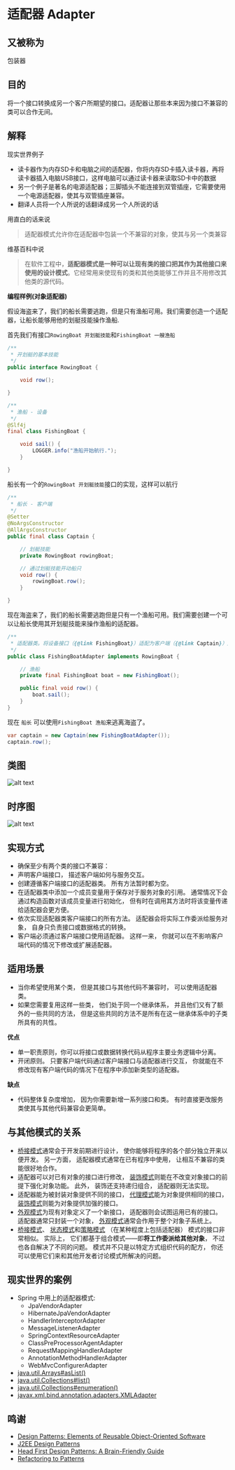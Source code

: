 # 适配器 Adapter

## 又被称为
包装器

## 目的
将一个接口转换成另一个客户所期望的接口。适配器让那些本来因为接口不兼容的类可以合作无间。

## 解释

现实世界例子
>
* 读卡器作为内存SD卡和电脑之间的适配器，你将内存SD卡插入读卡器，再将读卡器插入电脑USB接口，这样电脑可以通过读卡器来读取SD卡中的数据
* 另一个例子是著名的电源适配器；三脚插头不能连接到双管插座，它需要使用一个电源适配器，使其与双管插座兼容。
* 翻译人员将一个人所说的话翻译成另一个人所说的话

用直白的话来说

> 适配器模式允许你在适配器中包装一个不兼容的对象，使其与另一个类兼容

维基百科中说

> 在软件工程中，**适配器模式是一种可以让现有类的接口把其作为其他接口来使用的设计模式**。它经常用来使现有的类和其他类能够工作并且不用修改其他类的源代码。

**编程样例(对象适配器)**

假设海盗来了，我们的船长需要逃跑，但是只有渔船可用。我们需要创造一个适配器，让船长能够用他的划艇技能操作渔船.

首先我们有接口`RowingBoat 开划艇技能`和`FishingBoat 一艘渔船`

```java
/**
 * 开划艇的基本技能
 */
public interface RowingBoat {

    void row();

}

/**
 * 渔船 - 设备
 */
@Slf4j
final class FishingBoat {

    void sail() {
        LOGGER.info("渔船开始航行.");
    }

}
```
船长有一个的`RowingBoat 开划艇技能`接口的实现，这样可以航行

```java
/**
 * 船长 - 客户端
 */
@Setter
@NoArgsConstructor
@AllArgsConstructor
public final class Captain {

    // 划艇技能
    private RowingBoat rowingBoat;

    // 通过划艇技能开动船只
    void row() {
        rowingBoat.row();
    }

}
```

现在海盗来了，我们的船长需要逃跑但是只有一个渔船可用。我们需要创建一个可以让船长使用其开划艇技能来操作渔船的适配器。

```java
/**
 * 适配器类。将设备接口（{@link FishingBoat}）适配为客户端（{@link Captain}）所期望的{@link RowingBoat}接口。
 */
public class FishingBoatAdapter implements RowingBoat {

    // 渔船
    private final FishingBoat boat = new FishingBoat();

    public final void row() {
        boat.sail();
    }
}

```

现在 `船长` 可以使用`FishingBoat 渔船`来逃离海盗了。

```java
var captain = new Captain(new FishingBoatAdapter());
captain.row();
```

## 类图
![alt text](/src/main/resources/puml/uml/adapter.urm.png "Adapter class diagram")

## 时序图

![alt text](/src/main/resources/puml/puml/Adapter.png)

## 实现方式

* 确保至少有两个类的接口不兼容：
* 声明客户端接口， 描述客户端如何与服务交互。
* 创建遵循客户端接口的适配器类。 所有方法暂时都为空。
* 在适配器类中添加一个成员变量用于保存对于服务对象的引用。 通常情况下会通过构造函数对该成员变量进行初始化， 但有时在调用其方法时将该变量传递给适配器会更方便。
* 依次实现适配器类客户端接口的所有方法。 适配器会将实际工作委派给服务对象， 自身只负责接口或数据格式的转换。
* 客户端必须通过客户端接口使用适配器。 这样一来， 你就可以在不影响客户端代码的情况下修改或扩展适配器。

## 适用场景

* 当你希望使用某个类， 但是其接口与其他代码不兼容时， 可以使用适配器类。
* 如果您需要复用这样一些类， 他们处于同一个继承体系， 并且他们又有了额外的一些共同的方法， 但是这些共同的方法不是所有在这一继承体系中的子类所具有的共性。

**优点**

* 单一职责原则，你可以将接口或数据转换代码从程序主要业务逻辑中分离。
* 开闭原则。 只要客户端代码通过客户端接口与适配器进行交互， 你就能在不修改现有客户端代码的情况下在程序中添加新类型的适配器。

**缺点**

* 代码整体复杂度增加， 因为你需要新增一系列接口和类。 有时直接更改服务类使其与其他代码兼容会更简单。

## 与其他模式的关系

* [桥接模式](Bridge)通常会于开发前期进行设计， 使你能够将程序的各个部分独立开来以便开发。 另一方面， 适配器模式通常在已有程序中使用， 让相互不兼容的类能很好地合作。
* 适配器可以对已有对象的接口进行修改， [装饰模式](Decorator)则能在不改变对象接口的前提下强化对象功能。 此外， 装饰还支持递归组合， 适配器则无法实现。
* 适配器能为被封装对象提供不同的接口， [代理模式](Proxy)能为对象提供相同的接口， [装饰模式](Decorator)则能为对象提供加强的接口。
* [外观模式](Facade)为现有对象定义了一个新接口， 适配器则会试图运用已有的接口。 适配器通常只封装一个对象， [外观模式](Facade)通常会作用于整个对象子系统上。
* [桥接模式](Bridge)、 [状态模式](State)和[策略模式](Strategy) （在某种程度上包括适配器） 模式的接口非常相似。 实际上， 它们都基于组合模式——即**将工作委派给其他对象**， 不过也各自解决了不同的问题。 模式并不只是以特定方式组织代码的配方， 你还可以使用它们来和其他开发者讨论模式所解决的问题。

## 现实世界的案例

* Spring 中用上的适配器模式:
  * JpaVendorAdapter
  * HibernateJpaVendorAdapter
  * HandlerInterceptorAdapter
  * MessageListenerAdapter
  * SpringContextResourceAdapter
  * ClassPreProcessorAgentAdapter
  * RequestMappingHandlerAdapter
  * AnnotationMethodHandlerAdapter
  * WebMvcConfigurerAdapter
* [java.util.Arrays#asList()](http://docs.oracle.com/javase/8/docs/api/java/util/Arrays.html#asList%28T...%29)
* [java.util.Collections#list()](https://docs.oracle.com/javase/8/docs/api/java/util/Collections.html#list-java.util.Enumeration-)
* [java.util.Collections#enumeration()](https://docs.oracle.com/javase/8/docs/api/java/util/Collections.html#enumeration-java.util.Collection-)
* [javax.xml.bind.annotation.adapters.XMLAdapter](http://docs.oracle.com/javase/8/docs/api/javax/xml/bind/annotation/adapters/XmlAdapter.html#marshal-BoundType-)


## 鸣谢

* [Design Patterns: Elements of Reusable Object-Oriented Software](https://www.amazon.com/gp/product/0201633612/ref=as_li_tl?ie=UTF8&camp=1789&creative=9325&creativeASIN=0201633612&linkCode=as2&tag=javadesignpat-20&linkId=675d49790ce11db99d90bde47f1aeb59)
* [J2EE Design Patterns](https://www.amazon.com/gp/product/0596004273/ref=as_li_tl?ie=UTF8&camp=1789&creative=9325&creativeASIN=0596004273&linkCode=as2&tag=javadesignpat-20&linkId=48d37c67fb3d845b802fa9b619ad8f31)
* [Head First Design Patterns: A Brain-Friendly Guide](https://www.amazon.com/gp/product/0596007124/ref=as_li_tl?ie=UTF8&camp=1789&creative=9325&creativeASIN=0596007124&linkCode=as2&tag=javadesignpat-20&linkId=6b8b6eea86021af6c8e3cd3fc382cb5b)
* [Refactoring to Patterns](https://www.amazon.com/gp/product/0321213351/ref=as_li_tl?ie=UTF8&camp=1789&creative=9325&creativeASIN=0321213351&linkCode=as2&tag=javadesignpat-20&linkId=2a76fcb387234bc71b1c61150b3cc3a7)

```

```
